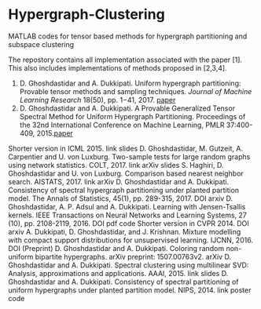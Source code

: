 # Hypergraph-Clustering
MATLAB codes for tensor based methods for hypergraph partitioning and subspace clustering 

The repostory contains all implementation associated with the paper [1]. 
This also includes implementations of methods proposed in [2,3,4].

1. D. Ghoshdastidar and A. Dukkipati. Uniform hypergraph partitioning: Provable tensor methods and sampling techniques. 
*Journal of Machine Learning Research* 18(50), pp. 1−41, 2017. [paper](http://jmlr.org/papers/v18/16-100.html)
2. D. Ghoshdastidar and A. Dukkipati. A Provable Generalized Tensor Spectral Method for Uniform Hypergraph Partitioning. 
Proceedings of the 32nd International Conference on Machine Learning, PMLR 37:400-409, 2015.[paper](http://proceedings.mlr.press/v37/ghoshdastidar15.html)

Shorter version in ICML 2015. link slides
D. Ghoshdastidar, M. Gutzeit, A. Carpentier and U. von Luxburg. Two-sample tests for large random graphs using network statistics. COLT, 2017. link arXiv slides
S. Haghiri, D. Ghoshdastidar and U. von Luxburg. Comparison based nearest neighbor search. AISTATS, 2017. link arXiv
D. Ghoshdastidar and A. Dukkipati. Consistency of spectral hypergraph partitioning under planted partition model. The Annals of Statistics, 45(1), pp. 289-315, 2017. DOI arxiv
D. Ghoshdastidar, A. P. Adsul and A. Dukkipati. Learning with Jensen-Tsallis kernels. IEEE Transactions on Neural Networks and Learning Systems, 27 (10), pp. 2108-2119, 2016. DOI pdf code 
Shorter version in CVPR 2014. DOI arxiv
A. Dukkipati, D. Ghoshdastidar, and J. Krishnan. Mixture modelling with compact support distributions for unsupervised learning. IJCNN, 2016. DOI
(Preprint) D. Ghoshdastidar and A. Dukkipati. Coloring random non-uniform bipartite hypergraphs. arXiv preprint: 1507.00763v2. arXiv
D. Ghoshdastidar and A. Dukkipati. Spectral clustering using multilinear SVD: Analysis, approximations and applications. AAAI, 2015. link slides
D. Ghoshdastidar and A. Dukkipati. Consistency of spectral partitioning of uniform hypergraphs under planted partition model. NIPS, 2014. link poster code
